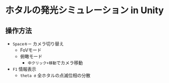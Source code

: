 # ホタルの発光シミュレーション in Unity

## 操作方法

* `Spaceキー` カメラ切り替え
  * FoVモード
  * 俯瞰モード
    * `中クリック+移動`でカメラ移動
* `F1` 情報表示
  * `theta σ` 全ホタルの点滅位相の分散
